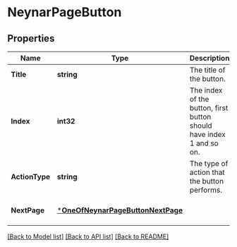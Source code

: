 # NeynarPageButton

## Properties
Name | Type | Description | Notes
------------ | ------------- | ------------- | -------------
**Title** | **string** | The title of the button. | [default to null]
**Index** | **int32** | The index of the button, first button should have index 1 and so on. | [default to null]
**ActionType** | **string** | The type of action that the button performs. | [default to null]
**NextPage** | [***OneOfNeynarPageButtonNextPage**](OneOfNeynarPageButtonNextPage.md) |  | [optional] [default to null]

[[Back to Model list]](../README.md#documentation-for-models) [[Back to API list]](../README.md#documentation-for-api-endpoints) [[Back to README]](../README.md)


